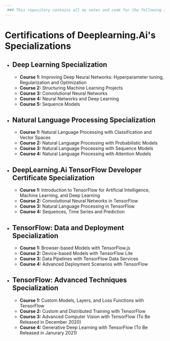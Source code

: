 ```yaml
---
 ### This repository contains all my notes and code for the following specializations below. Due to most labs and assignements being jupyter notebooks, I have generated PDFs of all labs and assignments, in addition to my annotated notes, to make them more easily accessible to transfer to your workspace without having to do any conversions. 
---
```


# Certifications of Deeplearning.Ai's Specializations

 - ## Deep Learning Specialization
    -  **Course 1:** Improving Deep Neural Networks: Hyperparameter tuning, Regularization and Optimization
    -  **Course 2:** Structuring Machine Learning Projects
    - **Course 3:** Convolutional Neural Networks
    - **Course 4:** Neural Networks and Deep Learning
    - **Course 5:** Sequence Models
 - ## Natural Language Processing Specialization
    - **Course 1:** Natural Language Processing with Classification and Vector Spaces
    - **Course 2:** Natural Language Processing with Probabilistic Models
    - **Course 3:** Natural Language Processing with Sequence Models
    - **Course 4:** Natural Language Processing with Attention Models
 - ## DeepLearning.Ai TensorFlow Developer Certificate Specialization
    - **Course 1:** Introduction to TensorFlow for Artificial Intelligence, Machine Learning, and Deep Learning
    - **Course 2:** Convolutional Neural Networks in TensorFlow
    - **Course 3:** Natural Language Processing in TensorFlow
    - **Course 4:** Sequences, Time Series and Prediction
 - ## TensorFlow: Data and Deployment Specialization
    - **Course 1:** Browser-based Models with TensorFlow.js
    - **Course 2:** Device-based Models with TensorFlow Lite
    - **Course 3:** Data Pipelines with TensorFlow Data Services
    - **Course 4:** Advanced Deployment Scenarios with TensorFlow
 - ## TensorFlow: Advanced Techniques Specialization
    - **Course 1:** Custom Models, Layers, and Loss Functions with TensorFlow
    - **Course 2:** Custom and Distributed Training with TensorFlow
    - **Course 3:** Advanced Computer Vision with TensorFlow (To Be Released in December 2020)
    - **Course 4:** Generative Deep Learning with TensorFlow (To Be Released in Janurary 2021)
